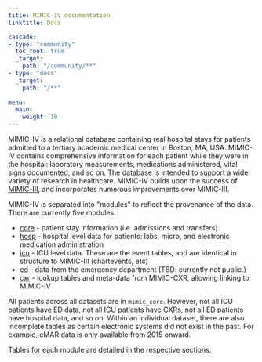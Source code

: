 ```yaml
---
title: MIMIC-IV documentation
linktitle: Docs

cascade:
- type: "community"
  toc_root: true
  _target:
    path: "/community/**"
- type: "docs"
  _target:
    path: "/**"
  
menu:
  main:
    weight: 10
---
```


MIMIC-IV is a relational database containing real hospital stays for patients admitted to a tertiary academic medical center in Boston, MA, USA. MIMIC-IV contains comprehensive information for each patient while they were in the hospital: laboratory measurements, medications administered, vital signs documented, and so on.
The database is intended to support a wide variety of research in healthcare.
MIMIC-IV builds upon the success of [MIMIC-III](https://mimic.mit.edu), and incorporates numerous improvements over MIMIC-III.

MIMIC-IV is separated into "modules" to reflect the provenance of the data. There are currently five modules:

- [core](/docs/datasets/core) - patient stay information (i.e. admissions and transfers)
- [hosp](/docs/datasets/hosp) - hospital level data for patients: labs, micro, and electronic medication administration
- [icu](/docs/datasets/icu) - ICU level data. These are the event tables, and are identical in structure to MIMIC-III (chartevents, etc)
- [ed](/docs/datasets/ed) - data from the emergency department (TBD: currently not public.)
- [cxr](/docs/datasets/cxr) - lookup tables and meta-data from MIMIC-CXR, allowing linking to MIMIC-IV

All patients across all datasets are in `mimic_core`. However, not all ICU patients have ED data, not all ICU patients have CXRs, not all ED patients have hospital data, and so on. Within an individual dataset, there are also incomplete tables as certain electronic systems did not exist in the past. For example, eMAR data is only available from 2015 onward.

Tables for each module are detailed in the respective sections.